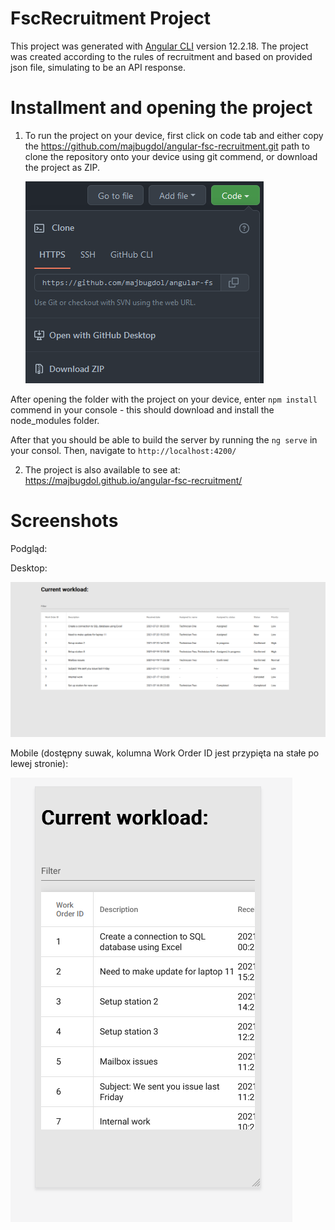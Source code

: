 # FscRecruitment Project

This project was generated with [Angular CLI](https://github.com/angular/angular-cli) version 12.2.18.
The project was created according to the rules of recruitment and based on provided json file, simulating to be an API response.

# Installment and opening the project

1. To run the project on your device, first click on code tab and either copy the https://github.com/majbugdol/angular-fsc-recruitment.git path to clone the repository onto your device using git commend, or download the project as ZIP.

   ![Alt text](/./src/assets/readme%20screenshots/github-screenshot.png?raw=true "Github")

After opening the folder with the project on your device, enter `npm install` commend in your console - this should download and install the node_modules folder.

After that you should be able to build the server by running the `ng serve` in your consol. Then, navigate to `http://localhost:4200/`

2. The project is also available to see at: https://majbugdol.github.io/angular-fsc-recruitment/

# Screenshots

Podgląd:

Desktop:  

![Alt text](/./src/assets/readme%20screenshots/desktop-screenshot.png?raw=true "Desktop-screenshot")

Mobile (dostępny suwak, kolumna Work Order ID jest przypięta na stałe po lewej stronie):  

![Alt text](/./src/assets/readme%20screenshots/mobile-screenshot.png?raw=true "Mobile-screenshot")
